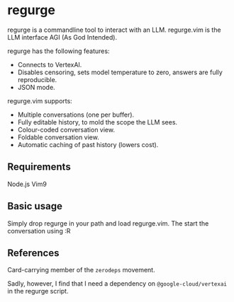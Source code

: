 <h1>regurge</h1>

regurge is a commandline tool to interact with an LLM.
regurge.vim is the LLM interface AGI (As God Intended).

regurge has the following features:
- Connects to VertexAI.
- Disables censoring, sets model temperature to zero, answers are
  fully reproducible.
- JSON mode.

regurge.vim supports:
- Multiple conversations (one per buffer).
- Fully editable history, to mold the scope the LLM sees.
- Colour-coded conversation view.
- Foldable conversation view.
- Automatic caching of past history (lowers cost).

## Requirements

Node.js
Vim9

## Basic usage

Simply drop regurge in your path and load regurge.vim.
The start the conversation using :R

## References

Card-carrying member of the `zerodeps` movement.

Sadly, however, I find that I need a dependency on `@google-cloud/vertexai`
in the regurge script.
